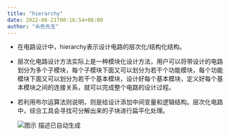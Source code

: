 ```yaml
---
title: "hierarchy"
date: 2022-06-21T00:16:54+08:00
author: "糸色先生"
---
```


-   在电路设计中，hierarchy表示设计电路的层次化/结构化结构。

-   层次化电路设计方法实际上是一种模块化设计方法，用户可以将带设计的电路划分为多个子模块，每个子模块下面又可以划分为若干个功能模块，每个功能模块下面又可以划分为若干个基本模块，设计好每个基本模块，定义好每个基本模块之间的连接关系，就可以完成整个电路的设计过程。

-   若利用布尔运算法则说明，则是给设计添加中间变量和逻辑结构。层次化电路中，综合工具会寻找可分解出来的子块进行扁平化处理。

    ![图示 描述已自动生成](media/3.png)